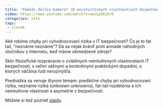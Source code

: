 ```yaml
---
title: 'Pomôže ďalšia kamera? (O neintuitívnych vlastnostiach bezpečnosti, asymetrií a fat tailoch v bezpečnosti)'
video: https://www.youtube.com/watch?v=aovLpSKzEr0
categories: talk
tags:
 - slovak
---
```


Aké robíme chyby pri vyhodnocovaní rizika v IT bezpečnosti? Čo je to fat tail, "neznáme neznáme"? Dá sa nejak brániť proti armáde náhodných útočníkov z Internetu, keď máme obmedzené zdroje?

<!--more-->

Skôr filozofické rozprávanie o zvláštnych neintuitívnych vlastnostiach IT bezpečnosti, s veľmi vážnymi a konkrétnymi praktickými dopadmi, o ktorých väčšina ľudí nerozmýšľa.

Prednáška sa venuje štyrom témam: predikčné chyby pri vyhodnocovaní rizika,
neznáme riziká (unknown unknowns), fat-tail rozdelenia a ich
neintuitívne vlastnosti a asymetrie v bezpečnosti.

Môžete si tiež pozrieť [slajdy](https://www.slideshare.net/secret/vKsjzJeLLPC8rn).

